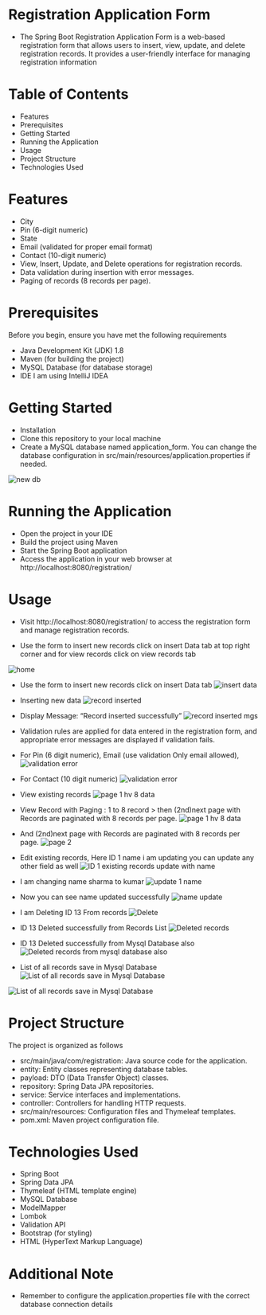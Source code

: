 # Registration Application Form
* The Spring Boot Registration Application Form is a web-based registration form that allows users to insert, view, update, and delete registration records. It provides a user-friendly interface for managing registration information

# Table of Contents
* Features
* Prerequisites
* Getting Started
* Running the Application
* Usage
* Project Structure
* Technologies Used

# Features
* City
* Pin (6-digit numeric)
* State
* Email (validated for proper email format)
* Contact (10-digit numeric)
* View, Insert, Update, and Delete operations for registration records.
* Data validation during insertion with error messages.
* Paging of records (8 records per page).

# Prerequisites
Before you begin, ensure you have met the following requirements

* Java Development Kit (JDK) 1.8
* Maven (for building the project)
* MySQL Database (for database storage)
* IDE I am using IntelliJ IDEA

# Getting Started
* Installation
* Clone this repository to your local machine
* Create a MySQL database named application_form. You can change the database configuration in src/main/resources/application.properties if needed.

![new db](https://github.com/paragERJ2EE/registration/assets/147278310/e429199f-d2c2-42ce-a92d-ca40c80a5353)

  
# Running the Application
* Open the project in your IDE
* Build the project using Maven
* Start the Spring Boot application
* Access the application in your web browser at http://localhost:8080/registration/

# Usage
* Visit http://localhost:8080/registration/ to access the registration form and manage registration records.

* Use the form to insert new records click on insert Data tab at top right corner and for view records click on view records tab
  
![home](https://github.com/paragERJ2EE/registration/assets/147278310/cbfc5647-3179-4d29-bc7c-38e80796319b)

*  Use the form to insert new records click on insert Data tab
![insert data](https://github.com/paragERJ2EE/registration/assets/147278310/2eda3ceb-59c2-4c07-8d80-b14026108852)

* Inserting new data
![record inserted](https://github.com/paragERJ2EE/registration/assets/147278310/e4d610c3-63e2-479b-b87e-79591b6a815d)

* Display Message: “Record inserted successfully”
![record inserted mgs](https://github.com/paragERJ2EE/registration/assets/147278310/304861ac-ad5a-46c6-a44a-7cecf430038b)

* Validation rules are applied for data entered in the registration form, and appropriate error messages are displayed if validation fails.
*  For Pin (6 digit numeric), Email (use validation Only email allowed),
![validation error](https://github.com/paragERJ2EE/registration/assets/147278310/e808a263-f8cd-419b-8e3a-9c3f846a2b6c)

* For Contact (10 digit numeric)
![validation error](https://github.com/paragERJ2EE/registration/assets/147278310/85f6c255-5dfb-4f93-a287-5800b51a9ebe)


*  View existing records
![page 1 hv 8 data](https://github.com/paragERJ2EE/registration/assets/147278310/c6e59a1d-cd6d-44b2-aa07-e14e19da9ac6)


* View Record with Paging : 1 to 8 record > then (2nd)next page with Records are paginated with 8 records per page.
![page 1 hv 8 data](https://github.com/paragERJ2EE/registration/assets/147278310/c6e59a1d-cd6d-44b2-aa07-e14e19da9ac6)

* And (2nd)next page with Records are paginated with 8 records per page.
![page 2](https://github.com/paragERJ2EE/registration/assets/147278310/886d177d-7c39-4eb9-88de-6eccee5188fa)

* Edit existing records, Here ID 1 name i am updating you can update any other field as well
![ID 1 existing records update with name](https://github.com/paragERJ2EE/registration/assets/147278310/e6f700c9-ab09-4def-8bd3-68592c9893fa)

* I am changing name sharma to kumar
![update 1 name](https://github.com/paragERJ2EE/registration/assets/147278310/b37b7d7c-2fe6-4799-a59c-523e5a0172d8)

* Now you can see name updated successfully
![name update](https://github.com/paragERJ2EE/registration/assets/147278310/169721e5-bb62-4c47-a94c-9a34ed2fb5c9)

* I am Deleting ID 13 From records 
![Delete](https://github.com/paragERJ2EE/registration/assets/147278310/d4ba7de3-255a-4b47-b4d2-9ad6adc2722c)
* ID 13 Deleted successfully from Records List
![Deleted records](https://github.com/paragERJ2EE/registration/assets/147278310/5128930c-9f6b-42c9-a1d6-b5c6865fb911)
*  ID 13 Deleted successfully from Mysql Database also
![Deleted records from mysql database also](https://github.com/paragERJ2EE/registration/assets/147278310/3494c375-ba5e-4ee2-b767-be5a02b53695)

* List of all records save in Mysql Database
![List of all records save in Mysql Database](https://github.com/paragERJ2EE/registration/assets/147278310/2c8180b2-0d5d-4bbf-846b-c60568b684ab)

![List of all records save in Mysql Database](https://github.com/paragERJ2EE/registration/assets/147278310/e8fc3b23-e59e-40da-9df4-b7b9cf89d0e2)


# Project Structure
The project is organized as follows

* src/main/java/com/registration: Java source code for the application.
* entity: Entity classes representing database tables.
* payload: DTO (Data Transfer Object) classes.
* repository: Spring Data JPA repositories.
* service: Service interfaces and implementations.
* controller: Controllers for handling HTTP requests.
* src/main/resources: Configuration files and Thymeleaf templates.
* pom.xml: Maven project configuration file.

# Technologies Used
* Spring Boot
* Spring Data JPA
* Thymeleaf (HTML template engine)
* MySQL Database
* ModelMapper
* Lombok
* Validation API
* Bootstrap (for styling)
* HTML (HyperText Markup Language)

# Additional Note
* Remember to configure the application.properties file with the correct database connection details

